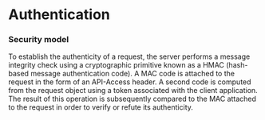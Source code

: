 <h1>Authentication</h1>

### Security model

To establish the authenticity of a request, the server performs a message integrity check using a cryptographic primitive known as a HMAC (hash-based message authentication code). A MAC code is attached to the request in the form of an API-Access header. A second code is computed from the request object using a token associated with the client application. The result of this operation is subsequently compared to the MAC attached to the request in order to verify or refute its authenticity.


